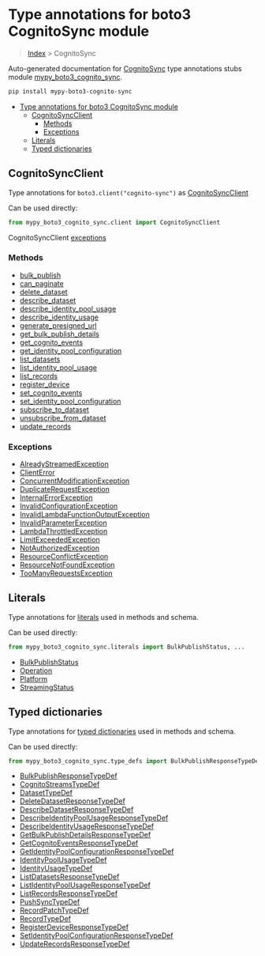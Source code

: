 # Type annotations for boto3 CognitoSync module

> [Index](../README.md) > CognitoSync

Auto-generated documentation for [CognitoSync](https://boto3.amazonaws.com/v1/documentation/api/latest/reference/services/cognito-sync.html#CognitoSync)
type annotations stubs module [mypy_boto3_cognito_sync](https://pypi.org/project/mypy-boto3-cognito-sync/).

```bash
pip install mypy-boto3-cognito-sync
```

- [Type annotations for boto3 CognitoSync module](#type-annotations-for-boto3-cognitosync-module)
  - [CognitoSyncClient](#cognitosyncclient)
    - [Methods](#methods)
    - [Exceptions](#exceptions)
  - [Literals](#literals)
  - [Typed dictionaries](#typed-dictionaries)

## CognitoSyncClient

Type annotations for  `boto3.client("cognito-sync")` as [CognitoSyncClient](./client.md)

Can be used directly:

```python
from mypy_boto3_cognito_sync.client import CognitoSyncClient
```


CognitoSyncClient [exceptions](./client.md#exceptions)



### Methods
- [bulk_publish](./client.md#bulk-publish)
- [can_paginate](./client.md#can-paginate)
- [delete_dataset](./client.md#delete-dataset)
- [describe_dataset](./client.md#describe-dataset)
- [describe_identity_pool_usage](./client.md#describe-identity-pool-usage)
- [describe_identity_usage](./client.md#describe-identity-usage)
- [generate_presigned_url](./client.md#generate-presigned-url)
- [get_bulk_publish_details](./client.md#get-bulk-publish-details)
- [get_cognito_events](./client.md#get-cognito-events)
- [get_identity_pool_configuration](./client.md#get-identity-pool-configuration)
- [list_datasets](./client.md#list-datasets)
- [list_identity_pool_usage](./client.md#list-identity-pool-usage)
- [list_records](./client.md#list-records)
- [register_device](./client.md#register-device)
- [set_cognito_events](./client.md#set-cognito-events)
- [set_identity_pool_configuration](./client.md#set-identity-pool-configuration)
- [subscribe_to_dataset](./client.md#subscribe-to-dataset)
- [unsubscribe_from_dataset](./client.md#unsubscribe-from-dataset)
- [update_records](./client.md#update-records)




### Exceptions
- [AlreadyStreamedException](./client.md#alreadystreamedexception)
- [ClientError](./client.md#clienterror)
- [ConcurrentModificationException](./client.md#concurrentmodificationexception)
- [DuplicateRequestException](./client.md#duplicaterequestexception)
- [InternalErrorException](./client.md#internalerrorexception)
- [InvalidConfigurationException](./client.md#invalidconfigurationexception)
- [InvalidLambdaFunctionOutputException](./client.md#invalidlambdafunctionoutputexception)
- [InvalidParameterException](./client.md#invalidparameterexception)
- [LambdaThrottledException](./client.md#lambdathrottledexception)
- [LimitExceededException](./client.md#limitexceededexception)
- [NotAuthorizedException](./client.md#notauthorizedexception)
- [ResourceConflictException](./client.md#resourceconflictexception)
- [ResourceNotFoundException](./client.md#resourcenotfoundexception)
- [TooManyRequestsException](./client.md#toomanyrequestsexception)










## Literals

Type annotations for [literals](./literals.md) used in methods and schema.

Can be used directly:

```python
from mypy_boto3_cognito_sync.literals import BulkPublishStatus, ...
```

- [BulkPublishStatus](./literals.md#bulkpublishstatus)
- [Operation](./literals.md#operation)
- [Platform](./literals.md#platform)
- [StreamingStatus](./literals.md#streamingstatus)




## Typed dictionaries


Type annotations for [typed dictionaries](./type_defs.md) used in methods and schema.

Can be used directly:

```python
from mypy_boto3_cognito_sync.type_defs import BulkPublishResponseTypeDef, ...
```

- [BulkPublishResponseTypeDef](./type_defs.md#bulkpublishresponsetypedef)
- [CognitoStreamsTypeDef](./type_defs.md#cognitostreamstypedef)
- [DatasetTypeDef](./type_defs.md#datasettypedef)
- [DeleteDatasetResponseTypeDef](./type_defs.md#deletedatasetresponsetypedef)
- [DescribeDatasetResponseTypeDef](./type_defs.md#describedatasetresponsetypedef)
- [DescribeIdentityPoolUsageResponseTypeDef](./type_defs.md#describeidentitypoolusageresponsetypedef)
- [DescribeIdentityUsageResponseTypeDef](./type_defs.md#describeidentityusageresponsetypedef)
- [GetBulkPublishDetailsResponseTypeDef](./type_defs.md#getbulkpublishdetailsresponsetypedef)
- [GetCognitoEventsResponseTypeDef](./type_defs.md#getcognitoeventsresponsetypedef)
- [GetIdentityPoolConfigurationResponseTypeDef](./type_defs.md#getidentitypoolconfigurationresponsetypedef)
- [IdentityPoolUsageTypeDef](./type_defs.md#identitypoolusagetypedef)
- [IdentityUsageTypeDef](./type_defs.md#identityusagetypedef)
- [ListDatasetsResponseTypeDef](./type_defs.md#listdatasetsresponsetypedef)
- [ListIdentityPoolUsageResponseTypeDef](./type_defs.md#listidentitypoolusageresponsetypedef)
- [ListRecordsResponseTypeDef](./type_defs.md#listrecordsresponsetypedef)
- [PushSyncTypeDef](./type_defs.md#pushsynctypedef)
- [RecordPatchTypeDef](./type_defs.md#recordpatchtypedef)
- [RecordTypeDef](./type_defs.md#recordtypedef)
- [RegisterDeviceResponseTypeDef](./type_defs.md#registerdeviceresponsetypedef)
- [SetIdentityPoolConfigurationResponseTypeDef](./type_defs.md#setidentitypoolconfigurationresponsetypedef)
- [UpdateRecordsResponseTypeDef](./type_defs.md#updaterecordsresponsetypedef)

